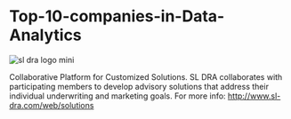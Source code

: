 # Top-10-companies-in-Data-Analytics
![sl dra logo mini](https://user-images.githubusercontent.com/97277589/152289259-e852e1e6-6bff-4ef1-915e-5c3978474cfe.jpg)

Collaborative Platform for Customized Solutions. SL DRA collaborates with participating members to develop advisory solutions that address their individual underwriting and marketing goals. For more info: http://www.sl-dra.com/web/solutions
